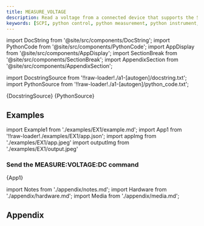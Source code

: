 ```yaml
---
title: MEASURE_VOLTAGE
description: Read a voltage from a connected device that supports the SCPI protocol.
keywords: [SCPI, python control, python measurement, python instrument, python voltage]
---
```


[//]: # (Custom component imports)

import DocString from '@site/src/components/DocString';
import PythonCode from '@site/src/components/PythonCode';
import AppDisplay from '@site/src/components/AppDisplay';
import SectionBreak from '@site/src/components/SectionBreak';
import AppendixSection from '@site/src/components/AppendixSection';

[//]: # (Docstring)

import DocstringSource from '!!raw-loader!./a1-[autogen]/docstring.txt';
import PythonSource from '!!raw-loader!./a1-[autogen]/python_code.txt';

<DocString>{DocstringSource}</DocString>
<PythonCode GLink='IO/PROTOCOLS/SCPI/MEASURE_VOLTAGE/MEASURE_VOLTAGE.py'>{PythonSource}</PythonCode>

<SectionBreak />

[//]: # (Examples)

## Examples

import Example1 from './examples/EX1/example.md';
import App1 from '!!raw-loader!./examples/EX1/app.json';
import appImg from './examples/EX1/app.jpeg'
import outputImg from './examples/EX1/output.jpeg'

### Send the MEASURE:VOLTAGE:DC command

<AppDisplay 
    nodeLabel='MEASURE_VOLTAGE'
    appImg={appImg}
    outputImg={outputImg}
    >
    {App1}
</AppDisplay>

<Example1 />

<SectionBreak />

[//]: # (Appendix)

import Notes from './appendix/notes.md';
import Hardware from './appendix/hardware.md';
import Media from './appendix/media.md';

## Appendix

<AppendixSection index={0} folderPath='nodes/IO/PROTOCOLS/SCPI/MEASURE_VOLTAGE/appendix/'><Notes /></AppendixSection>
<AppendixSection index={1} folderPath='nodes/IO/PROTOCOLS/SCPI/MEASURE_VOLTAGE/appendix/'><Hardware /></AppendixSection>
<AppendixSection index={2} folderPath='nodes/IO/PROTOCOLS/SCPI/MEASURE_VOLTAGE/appendix/'><Media /></AppendixSection>

<!--Add Button here-->
